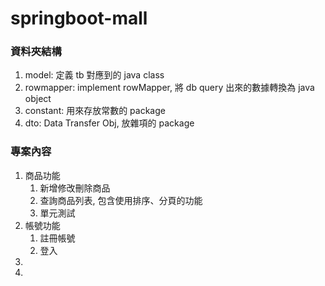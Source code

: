 # springboot-mall

### 資料夾結構

1. model: 定義 tb 對應到的 java class
2. rowmapper: implement rowMapper, 將 db query 出來的數據轉換為 java object
3. constant: 用來存放常數的 package
4. dto: Data Transfer Obj, 放雜項的 package

### 專案內容

1. 商品功能
   1. 新增修改刪除商品
   2. 查詢商品列表, 包含使用排序、分頁的功能
   3. 單元測試
2. 帳號功能
   1. 註冊帳號
   2. 登入
3.
4.
